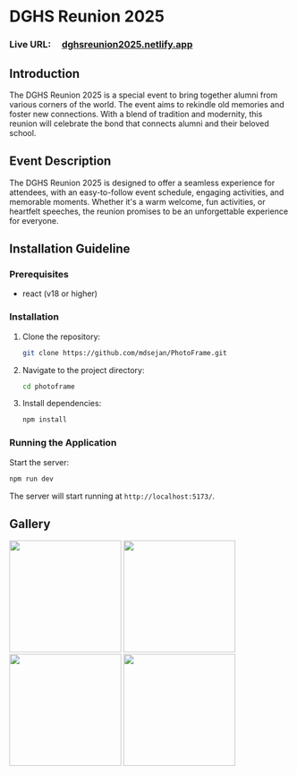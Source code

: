 # DGHS Reunion 2025

### Live URL: &nbsp; &nbsp; [dghsreunion2025.netlify.app](https://dghsreunion2025.netlify.app/)

## Introduction

The DGHS Reunion 2025 is a special event to bring together alumni from various corners of the world. The event aims to rekindle old memories and foster new connections. With a blend of tradition and modernity, this reunion will celebrate the bond that connects alumni and their beloved school.

## Event Description

The DGHS Reunion 2025 is designed to offer a seamless experience for attendees, with an easy-to-follow event schedule, engaging activities, and memorable moments. Whether it's a warm welcome, fun activities, or heartfelt speeches, the reunion promises to be an unforgettable experience for everyone.

## Installation Guideline

### Prerequisites

- react (v18 or higher)

### Installation

1. Clone the repository:

   ```bash
   git clone https://github.com/mdsejan/PhotoFrame.git
   ```

2. Navigate to the project directory:

   ```bash
   cd photoframe
   ```

3. Install dependencies:

   ```bash
   npm install
   ```

### Running the Application

Start the server:

```bash
npm run dev
```

The server will start running at `http://localhost:5173/`.

## Gallery

<p float="left">
  <img src="https://github.com/user-attachments/assets/0414a004-428b-479f-8ba9-5248870a7248" width="200" />
  <img src="https://github.com/user-attachments/assets/20532d9e-4270-4f74-b2b6-600f7451b04a" width="200" />
  <img src="https://github.com/user-attachments/assets/d30be33b-4fe7-487c-a370-450f5e0e2402" width="200" />
  <img src="https://github.com/user-attachments/assets/2aac3c59-6bd6-46fd-9331-d6da40b105c1" width="200" />
</p>
